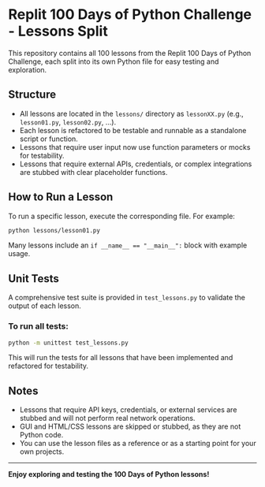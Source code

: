 # Replit 100 Days of Python Challenge - Lessons Split

This repository contains all 100 lessons from the Replit 100 Days of Python Challenge, each split into its own Python file for easy testing and exploration.

## Structure
- All lessons are located in the `lessons/` directory as `lessonXX.py` (e.g., `lesson01.py`, `lesson02.py`, ...).
- Each lesson is refactored to be testable and runnable as a standalone script or function.
- Lessons that require user input now use function parameters or mocks for testability.
- Lessons that require external APIs, credentials, or complex integrations are stubbed with clear placeholder functions.

## How to Run a Lesson
To run a specific lesson, execute the corresponding file. For example:

```bash
python lessons/lesson01.py
```

Many lessons include an `if __name__ == "__main__":` block with example usage.

## Unit Tests
A comprehensive test suite is provided in `test_lessons.py` to validate the output of each lesson.

### To run all tests:

```bash
python -m unittest test_lessons.py
```

This will run the tests for all lessons that have been implemented and refactored for testability.

## Notes
- Lessons that require API keys, credentials, or external services are stubbed and will not perform real network operations.
- GUI and HTML/CSS lessons are skipped or stubbed, as they are not Python code.
- You can use the lesson files as a reference or as a starting point for your own projects.

---

**Enjoy exploring and testing the 100 Days of Python lessons!** 
